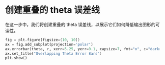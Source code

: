# 创建重叠的 theta 误差线

在这一步中，我们将创建重叠的 theta 误差线，以展示它们如何降低输出图形的可读性。

```python
fig = plt.figure(figsize=(10, 10))
ax = fig.add_subplot(projection='polar')
ax.errorbar(theta, r, xerr=5.25, yerr=0.1, capsize=7, fmt="o", c="darkred")
ax.set_title("Overlapping Theta Error Bars")
plt.show()
```
